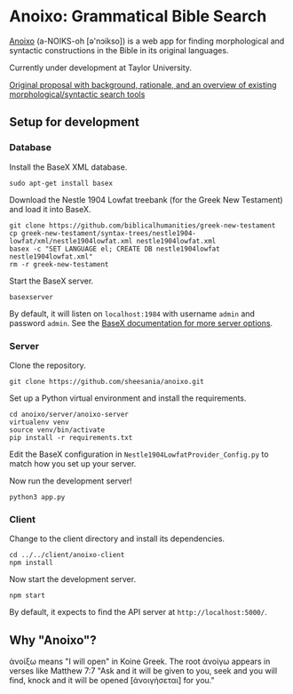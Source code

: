 # Anoixo: Grammatical Bible Search
[Anoixo](#why-anoixo) (a-NOIKS-oh [ə'nɔikso]) is a web app for finding morphological and syntactic constructions in the Bible in its original languages.

Currently under development at Taylor University.

[Original proposal with background, rationale, and an overview of existing morphological/syntactic search tools](https://docs.google.com/document/d/1tC8CPp7WmkOH8jjgBRM_YxbxWEMFS7oJpzKfHDsqlTA/edit?usp=sharing)

## Setup for development
### Database
Install the BaseX XML database.

```
sudo apt-get install basex
```

Download the Nestle 1904 Lowfat treebank (for the Greek New Testament) and load it into BaseX.

```
git clone https://github.com/biblicalhumanities/greek-new-testament
cp greek-new-testament/syntax-trees/nestle1904-lowfat/xml/nestle1904lowfat.xml nestle1904lowfat.xml
basex -c "SET LANGUAGE el; CREATE DB nestle1904lowfat nestle1904lowfat.xml"
rm -r greek-new-testament
```

Start the BaseX server.

```
basexserver
```

By default, it will listen on `localhost:1984` with username `admin` and password `admin`. See the [BaseX documentation for more server options](http://docs.basex.org/wiki/Command-Line_Options#Server).

### Server
Clone the repository.

```
git clone https://github.com/sheesania/anoixo.git
```

Set up a Python virtual environment and install the requirements.

```
cd anoixo/server/anoixo-server
virtualenv venv
source venv/bin/activate
pip install -r requirements.txt
```

Edit the BaseX configuration in `Nestle1904LowfatProvider_Config.py` to match how you set up your server.

Now run the development server!

```
python3 app.py
```

### Client
Change to the client directory and install its dependencies.

```
cd ../../client/anoixo-client
npm install
```

Now start the development server.

```
npm start
```

By default, it expects to find the API server at `http://localhost:5000/`.

## Why "Anoixo"?
ἀνοίξω means "I will open" in Koine Greek. The root ἀνοίγω appears in verses like Matthew 7:7 "Ask and it will be given to you, seek and you will find, knock and it will be opened [ἀνοιγήσεται] for you."
